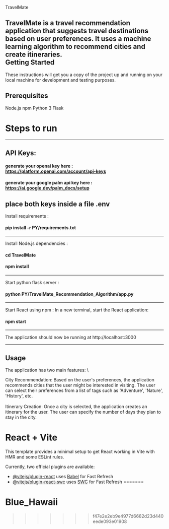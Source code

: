 TravelMate

TravelMate is a travel recommendation application that suggests travel destinations based on user preferences. It uses a machine learning algorithm to recommend cities and create itineraries.
\
Getting Started
-
These instructions will get you a copy of the project up and running on your local machine for development and testing purposes.

Prerequisites
-
Node.js
npm
Python 3
Flask

# Steps to run
---
API Keys: 
---
#### generate your openai key here : https://platform.openai.com/account/api-keys 
#### generate your google palm api key here : https://ai.google.dev/palm_docs/setup
place both keys inside a file .env
---
Install requirements : 
#### pip install -r PY/requirements.txt 
---
Install Node.js dependencies :
#### cd TravelMate
#### npm install
---
Start python flask server : 
#### python PY/TravelMate_Recommendation_Algorithm/app.py
---
Start React using npm :
In a new terminal, start the React application:
#### npm start
---
The application should now be running at http://localhost:3000
____
Usage
---
The application has two main features: \

City Recommendation: Based on the user's preferences, the application recommends cities that the user might be interested in visiting. The user can select their preferences from a list of tags such as 'Adventure', 'Nature', 'History', etc. \
 \
Itinerary Creation: Once a city is selected, the application creates an itinerary for the user. The user can specify the number of days they plan to stay in the city.
# React + Vite

This template provides a minimal setup to get React working in Vite with HMR and some ESLint rules.

Currently, two official plugins are available:

- [@vitejs/plugin-react](https://github.com/vitejs/vite-plugin-react/blob/main/packages/plugin-react/README.md) uses [Babel](https://babeljs.io/) for Fast Refresh
- [@vitejs/plugin-react-swc](https://github.com/vitejs/vite-plugin-react-swc) uses [SWC](https://swc.rs/) for Fast Refresh
=======
# Blue_Hawaii
>>>>>>> f47e2e2eb9e4977d6682d23d440eede093e01908

